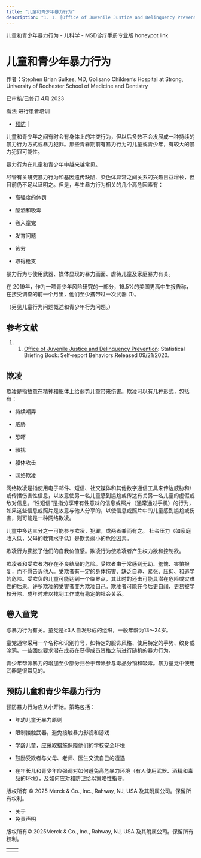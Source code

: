 ```yaml
---
title: "儿童和青少年暴力行为"
description: "1. 1. [Office of Juvenile Justice and Delinquency Prevention](https://www.ojjdp.gov/ojstatbb/offenders/qa03504.asp?qaDate=2019): Statistical Briefing Book: Self-report Behaviors.Released 09/21/2020."
---
```


﻿儿童和青少年暴力行为 \- 儿科学 \- MSD诊疗手册专业版 honeypot link

# 儿童和青少年暴力行为

作者：Stephen Brian Sulkes, MD, Golisano Children’s Hospital at Strong, University of Rochester School of
Medicine and Dentistry

已审核/已修订 4月 2023

看法 进行患者培训

- [预防](#预防_v1104494_zh) \|

儿童和青少年之间有时会有身体上的冲突行为，但以后多数不会发展成一种持续的暴力行为方式或暴力犯罪。那些青春期前有暴力行为的儿童或青少年，有较大的暴力犯罪可能性。

暴力行为在儿童和青少年中越来越常见。

尽管有关研究暴力行为和基因遗传缺陷、染色体异常之间关系的兴趣日益增长，但目前仍不足以证明之。但是，与生暴力行为相关的几个高危因素有：

- 高强度的体罚

- 酗酒和吸毒

- 卷入童党

- 发育问题

- 贫穷

- 取得枪支


暴力行为与使用武器、媒体显现的暴力画面、虐待儿童及家庭暴力有关。

在 2019年，作为一项青少年风险研究的一部分，19.5%的美国男高中生报告称，在接受调查的前一个月里，他们至少携带过一次武器 (1)。

（另见儿童行为问题概述和青少年行为问题。）

## 参考文献

1. 1. [Office of Juvenile Justice and Delinquency Prevention](https://www.ojjdp.gov/ojstatbb/offenders/qa03504.asp?qaDate=2019): Statistical Briefing Book: Self-report Behaviors.Released 09/21/2020.


## 欺凌

欺凌是指故意在精神和躯体上给弱势儿童带来伤害。欺凌可以有几种形式，包括有：

- 持续嘲弄

- 威胁

- 恐吓

- 骚扰

- 躯体攻击

- 网络欺凌


网络欺凌是指使用电子邮件、短信、社交媒体和其他数字通信工具来传达威胁和/或传播伤害性信息，以故意使另一名儿童感到尴尬或传达有关另一名儿童的虚假或敌对信息。“性短信”是指分享带有性意味的信息或照片（通常通过手机）的行为，如果这些信息或照片是故意与他人分享的，以使信息或照片中的儿童感到尴尬或伤害，则可能是一种网络欺凌。

儿童中多达三分之一可能参与欺凌，犯罪，或两者兼而有之。 社会压力（如家庭收入低，父母的教育水平低）是欺负弱小的危险因素。

欺凌行为膨胀了他们的自我价值感。欺凌行为使欺凌者产生权力欲和控制欲。

欺凌者和受欺者均存在不良结局的危险。受欺者由于常感到无助、羞愧、害怕报复，而不愿告诉他人。受欺者有一定的身体伤害、缺乏自尊、紧张、压抑、和逃学的危险。受欺负的儿童可能达到一个临界点，其此时的还击可能具潜在危险或灾难性的后果。许多欺凌的受害者变为欺凌自己。欺凌者可能在今后更自闭、更易被学校开除、成年时难以找到工作或有稳定的社会关系。

## 卷入童党

与暴力行为有关。童党是≥3人自发形成的组织，一般年龄为13～24岁。

童党通常采用一个名称和识别符号，如特定的服饰风格、使用特定的手势、纹身或涂鸦。一些团伙要求潜在成员在获得成员资格之前进行随机的暴力行为。

青少年帮派暴力的增加至少部分归咎于帮派参与毒品分销和吸毒。暴力童党中使用武器是很常见的。

## 预防儿童和青少年暴力行为

预防暴力行为应从小开始。策略包括：

- 年幼儿童无暴力原则

- 限制接触武器，避免接触暴力影视和游戏

- 学龄儿童，应采取措施保障他们的学校安全环境

- 鼓励受欺者与父母、老师、医生交流自己的遭遇

- 在年长儿和青少年应强调对如何避免高危暴力环境（有人使用武器、酒精和毒品的环境），及如何应对和防卫给以策略性指导。




版权所有 © 2025
Merck & Co., Inc., Rahway, NJ, USA 及其附属公司。保留所有权利。

- 关于
- 免责声明

版权所有© 2025Merck & Co., Inc., Rahway, NJ, USA 及其附属公司。保留所有权利。

|     |     |
| --- | --- |
|  |  |